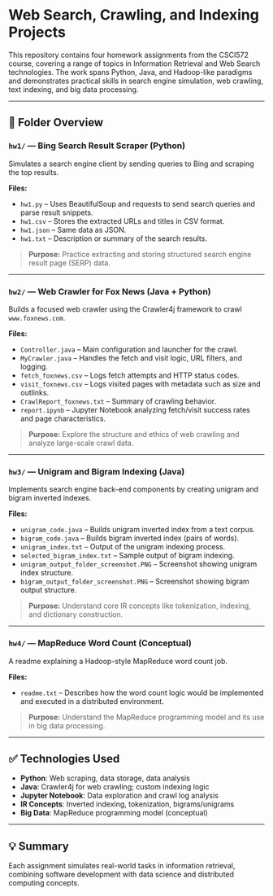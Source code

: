 # Web Search, Crawling, and Indexing Projects

This repository contains four homework assignments from the CSCI572 course, covering a range of topics in Information Retrieval and Web Search technologies. The work spans Python, Java, and Hadoop-like paradigms and demonstrates practical skills in search engine simulation, web crawling, text indexing, and big data processing.

---

## 📁 Folder Overview

### `hw1/` — **Bing Search Result Scraper (Python)**
Simulates a search engine client by sending queries to Bing and scraping the top results.

**Files:**
- `hw1.py` – Uses BeautifulSoup and requests to send search queries and parse result snippets.
- `hw1.csv` – Stores the extracted URLs and titles in CSV format.
- `hw1.json` – Same data as JSON.
- `hw1.txt` – Description or summary of the search results.

> **Purpose:** Practice extracting and storing structured search engine result page (SERP) data.

---

### `hw2/` — **Web Crawler for Fox News (Java + Python)**
Builds a focused web crawler using the Crawler4j framework to crawl `www.foxnews.com`.

**Files:**
- `Controller.java` – Main configuration and launcher for the crawl.
- `MyCrawler.java` – Handles the fetch and visit logic, URL filters, and logging.
- `fetch_foxnews.csv` – Logs fetch attempts and HTTP status codes.
- `visit_foxnews.csv` – Logs visited pages with metadata such as size and outlinks.
- `CrawlReport_foxnews.txt` – Summary of crawling behavior.
- `report.ipynb` – Jupyter Notebook analyzing fetch/visit success rates and page characteristics.

> **Purpose:** Explore the structure and ethics of web crawling and analyze large-scale crawl data.

---

### `hw3/` — **Unigram and Bigram Indexing (Java)**
Implements search engine back-end components by creating unigram and bigram inverted indexes.

**Files:**
- `unigram_code.java` – Builds unigram inverted index from a text corpus.
- `bigram_code.java` – Builds bigram inverted index (pairs of words).
- `unigram_index.txt` – Output of the unigram indexing process.
- `selected_bigram_index.txt` – Sample output of bigram indexing.
- `unigram_output_folder_screenshot.PNG` – Screenshot showing unigram index structure.
- `bigram_output_folder_screenshot.PNG` – Screenshot showing bigram output structure.

> **Purpose:** Understand core IR concepts like tokenization, indexing, and dictionary construction.

---

### `hw4/` — **MapReduce Word Count (Conceptual)**
A readme explaining a Hadoop-style MapReduce word count job.

**Files:**
- `readme.txt` – Describes how the word count logic would be implemented and executed in a distributed environment.

> **Purpose:** Understand the MapReduce programming model and its use in big data processing.

---

## ✅ Technologies Used

- **Python**: Web scraping, data storage, data analysis
- **Java**: Crawler4j for web crawling; custom indexing logic
- **Jupyter Notebook**: Data exploration and crawl log analysis
- **IR Concepts**: Inverted indexing, tokenization, bigrams/unigrams
- **Big Data**: MapReduce programming model (conceptual)

---

## 💡 Summary

Each assignment simulates real-world tasks in information retrieval, combining software development with data science and distributed computing concepts.
